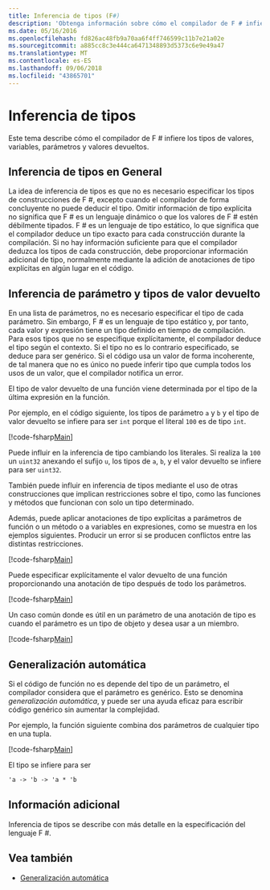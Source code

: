 ```yaml
---
title: Inferencia de tipos (F#)
description: 'Obtenga información sobre cómo el compilador de F # infiere los tipos de valores, variables, parámetros y valores devueltos.'
ms.date: 05/16/2016
ms.openlocfilehash: fd826ac48fb9a70aa6f4ff746599c11b7e21a02e
ms.sourcegitcommit: a885cc8c3e444ca6471348893d5373c6e9e49a47
ms.translationtype: MT
ms.contentlocale: es-ES
ms.lasthandoff: 09/06/2018
ms.locfileid: "43865701"
---
```

# <a name="type-inference"></a>Inferencia de tipos

Este tema describe cómo el compilador de F # infiere los tipos de valores, variables, parámetros y valores devueltos.

## <a name="type-inference-in-general"></a>Inferencia de tipos en General

La idea de inferencia de tipos es que no es necesario especificar los tipos de construcciones de F #, excepto cuando el compilador de forma concluyente no puede deducir el tipo. Omitir información de tipo explícita no significa que F # es un lenguaje dinámico o que los valores de F # estén débilmente tipados. F # es un lenguaje de tipo estático, lo que significa que el compilador deduce un tipo exacto para cada construcción durante la compilación. Si no hay información suficiente para que el compilador deduzca los tipos de cada construcción, debe proporcionar información adicional de tipo, normalmente mediante la adición de anotaciones de tipo explícitas en algún lugar en el código.

## <a name="inference-of-parameter-and-return-types"></a>Inferencia de parámetro y tipos de valor devuelto

En una lista de parámetros, no es necesario especificar el tipo de cada parámetro. Sin embargo, F # es un lenguaje de tipo estático y, por tanto, cada valor y expresión tiene un tipo definido en tiempo de compilación. Para esos tipos que no se especifique explícitamente, el compilador deduce el tipo según el contexto. Si el tipo no es lo contrario especificado, se deduce para ser genérico. Si el código usa un valor de forma incoherente, de tal manera que no es único no puede inferir tipo que cumpla todos los usos de un valor, que el compilador notifica un error.

El tipo de valor devuelto de una función viene determinada por el tipo de la última expresión en la función.

Por ejemplo, en el código siguiente, los tipos de parámetro `a` y `b` y el tipo de valor devuelto se infiere para ser `int` porque el literal `100` es de tipo `int`.

[!code-fsharp[Main](../../../samples/snippets/fsharp/lang-ref-3/snippet301.fs)]

Puede influir en la inferencia de tipo cambiando los literales. Si realiza la `100` un `uint32` anexando el sufijo `u`, los tipos de `a`, `b`, y el valor devuelto se infiere para ser `uint32`.

También puede influir en inferencia de tipos mediante el uso de otras construcciones que implican restricciones sobre el tipo, como las funciones y métodos que funcionan con solo un tipo determinado.

Además, puede aplicar anotaciones de tipo explícitas a parámetros de función o un método o a variables en expresiones, como se muestra en los ejemplos siguientes. Producir un error si se producen conflictos entre las distintas restricciones.

[!code-fsharp[Main](../../../samples/snippets/fsharp/lang-ref-3/snippet302.fs)]

Puede especificar explícitamente el valor devuelto de una función proporcionando una anotación de tipo después de todo los parámetros.

[!code-fsharp[Main](../../../samples/snippets/fsharp/lang-ref-3/snippet303.fs)]

Un caso común donde es útil en un parámetro de una anotación de tipo es cuando el parámetro es un tipo de objeto y desea usar a un miembro.

[!code-fsharp[Main](../../../samples/snippets/fsharp/lang-ref-3/snippet304.fs)]

## <a name="automatic-generalization"></a>Generalización automática

Si el código de función no es depende del tipo de un parámetro, el compilador considera que el parámetro es genérico. Esto se denomina *generalización automática*, y puede ser una ayuda eficaz para escribir código genérico sin aumentar la complejidad.

Por ejemplo, la función siguiente combina dos parámetros de cualquier tipo en una tupla.

[!code-fsharp[Main](../../../samples/snippets/fsharp/lang-ref-3/snippet305.fs)]

El tipo se infiere para ser

```fsharp
'a -> 'b -> 'a * 'b
```

## <a name="additional-information"></a>Información adicional

Inferencia de tipos se describe con más detalle en la especificación del lenguaje F #.

## <a name="see-also"></a>Vea también

- [Generalización automática](generics/automatic-generalization.md)
